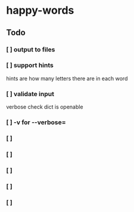 # happy-words

## Todo
### [ ] output to files
### [ ] support hints
hints are how many letters there are in each word
### [ ] validate input
verbose
check dict is openable
### [ ] -v for --verbose=


### [ ] 
### [ ] 
### [ ] 
### [ ] 
### [ ] 


